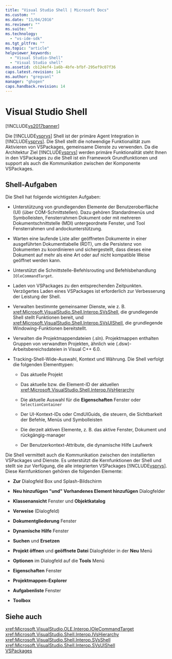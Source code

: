 ```yaml
---
title: "Visual Studio Shell | Microsoft Docs"
ms.custom: ""
ms.date: "11/04/2016"
ms.reviewer: ""
ms.suite: ""
ms.technology: 
  - "vs-ide-sdk"
ms.tgt_pltfrm: ""
ms.topic: "article"
helpviewer_keywords: 
  - "Visual Studio-Shell"
  - "Visual Studio shell"
ms.assetid: cb124ef4-1a6b-4bfe-bfbf-295ef9c07f36
caps.latest.revision: 14
ms.author: "gregvanl"
manager: "ghogen"
caps.handback.revision: 14
---
```

# Visual Studio Shell
[!INCLUDE[vs2017banner](../../code-quality/includes/vs2017banner.md)]

Die [!INCLUDE[vsprvs](../../code-quality/includes/vsprvs_md.md)] Shell ist der primäre Agent Integration in [!INCLUDE[vsprvs](../../code-quality/includes/vsprvs_md.md)]. Die Shell stellt die notwendige Funktionalität zum Aktivieren von VSPackages, gemeinsame Dienste zu verwenden. Da die Architektur Ziel [!INCLUDE[vsprvs](../../code-quality/includes/vsprvs_md.md)] werden primäre Funktionalität steht Ihnen in den VSPackages zu die Shell ist ein Framework Grundfunktionen und support als auch die Kommunikation zwischen der Komponente VSPackages.  
  
## Shell\-Aufgaben  
 Die Shell hat folgende wichtigsten Aufgaben:  
  
-   Unterstützung von grundlegenden Elemente der Benutzeroberfläche \(UI\) \(über COM\-Schnittstellen\). Dazu gehören Standardmenüs und Symbolleisten, Fensterrahmen Dokument oder mit mehreren Dokumentschnittstelle \(MDI\) untergeordnete Fenster, und Tool Fensterrahmen und andockunterstützung.  
  
-   Warten eine laufende Liste aller geöffneten Dokumente in einer ausgeführten Dokumenttabelle \(RDT\), um die Persistenz von Dokumenten zu koordinieren und sichergestellt, dass dieses eine Dokument auf mehr als eine Art oder auf nicht kompatible Weise geöffnet werden kann.  
  
-   Unterstützt die Schnittstelle\-Befehlsrouting und Befehlsbehandlung `IOleCommandTarget`.  
  
-   Laden von VSPackages zu den entsprechenden Zeitpunkten. Verzögertes Laden eines VSPackages ist erforderlich zur Verbesserung der Leistung der Shell.  
  
-   Verwalten bestimmte gemeinsamer Dienste, wie z. B. <xref:Microsoft.VisualStudio.Shell.Interop.SVsShell>, die grundlegende Shell stellt Funktionen bereit, und <xref:Microsoft.VisualStudio.Shell.Interop.SVsUIShell>, die grundlegende Windowing\-Funktionen bereitstellt.  
  
-   Verwalten die Projektmappendateien \(.sln\). Projektmappen enthalten Gruppen von verwandten Projekten, ähnlich wie \(.dsw\)\-Arbeitsbereichsdateien in Visual C\+\+ 6.0.  
  
-   Tracking\-Shell\-Wide\-Auswahl, Kontext und Währung. Die Shell verfolgt die folgenden Elementtypen:  
  
    -   Das aktuelle Projekt  
  
    -   Das aktuelle bzw. die Element\-ID der aktuellen <xref:Microsoft.VisualStudio.Shell.Interop.IVsHierarchy>  
  
    -   Die aktuelle Auswahl für die **Eigenschaften** Fenster oder `SelectionContainer`  
  
    -   Der UI\-Kontext\-IDs oder CmdUIGuids, die steuern, die Sichtbarkeit der Befehle, Menüs und Symbolleisten  
  
    -   Die derzeit aktiven Elemente, z. B. das aktive Fenster, Dokument und rückgängig\-manager  
  
    -   Der Benutzerkontext\-Attribute, die dynamische Hilfe Laufwerk  
  
 Die Shell vermittelt auch die Kommunikation zwischen den installierten VSPackages und Dienste. Es unterstützt die Kernfunktionen der Shell und stellt sie zur Verfügung, die alle integrierten VSPackages [!INCLUDE[vsprvs](../../code-quality/includes/vsprvs_md.md)]. Diese Kernfunktionen gehören die folgenden Elemente:  
  
-   **Zur** Dialogfeld Box und Splash\-Bildschirm  
  
-   **Neu hinzufügen "und" Vorhandenes Element hinzufügen** Dialogfelder  
  
-   **Klassenansicht** Fenster und **Objektkatalog**  
  
-   **Verweise** \(Dialogfeld\)  
  
-   **Dokumentgliederung** Fenster  
  
-   **Dynamische Hilfe** Fenster  
  
-   **Suchen** und **Ersetzen**  
  
-   **Projekt öffnen** und **geöffnete Datei** Dialogfelder in der **Neu** Menü  
  
-   **Optionen** im Dialogfeld auf die **Tools** Menü  
  
-   **Eigenschaften** Fenster  
  
-   **Projektmappen\-Explorer**  
  
-   **Aufgabenliste** Fenster  
  
-   **Toolbox**  
  
## Siehe auch  
 <xref:Microsoft.VisualStudio.OLE.Interop.IOleCommandTarget>   
 <xref:Microsoft.VisualStudio.Shell.Interop.IVsHierarchy>   
 <xref:Microsoft.VisualStudio.Shell.Interop.SVsShell>   
 <xref:Microsoft.VisualStudio.Shell.Interop.SVsUIShell>   
 [VSPackages](../../extensibility/internals/vspackages.md)